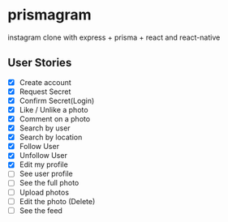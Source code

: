 # prismagram

instagram clone with express + prisma + react and react-native

## User Stories

- [x] Create account
- [x] Request Secret
- [x] Confirm Secret(Login)
- [x] Like / Unlike a photo
- [x] Comment on a photo
- [x] Search by user
- [x] Search by location
- [x] Follow User
- [x] Unfollow User
- [x] Edit my profile
- [ ] See user profile
- [ ] See the full photo
- [ ] Upload photos
- [ ] Edit the photo (Delete)
- [ ] See the feed
